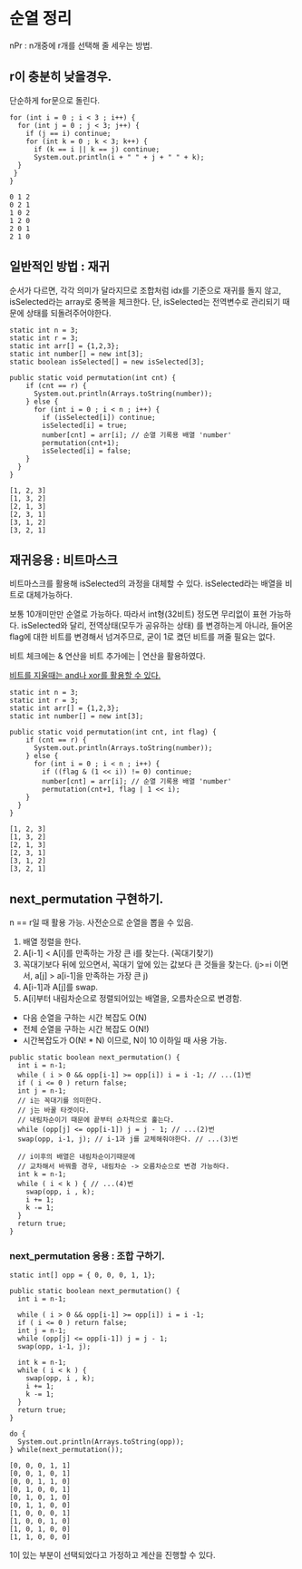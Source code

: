 # 순열 정리

nPr : n개중에 r개를 선택해 줄 세우는 방법. 

## r이 충분히 낮을경우.
단순하게 for문으로 돌린다.

```
for (int i = 0 ; i < 3 ; i++) {
  for (int j = 0 ; j < 3; j++) {
    if (j == i) continue;
    for (int k = 0 ; k < 3; k++) {
      if (k == i || k == j) continue;
      System.out.println(i + " " + j + " " + k);
  }
 }
}
```

```
0 1 2
0 2 1
1 0 2
1 2 0
2 0 1
2 1 0
```

## 일반적인 방법 : 재귀
순서가 다르면, 각각 의미가 달라지므로 조합처럼 idx를 기준으로 재귀를 돌지 않고, isSelected라는 array로 중복을 체크한다.
단, isSelected는 전역변수로 관리되기 때문에 상태를 되돌려주어야한다.

```
static int n = 3;
static int r = 3;
static int arr[] = {1,2,3};
static int number[] = new int[3];
static boolean isSelected[] = new isSelected[3];

public static void permutation(int cnt) {
    if (cnt == r) {
      System.out.println(Arrays.toString(number));
    } else {
      for (int i = 0 ; i < n ; i++) {
        if (isSelected[i]) continue;
        isSelected[i] = true;
        number[cnt] = arr[i]; // 순열 기록용 배열 'number'
        permutation(cnt+1);
        isSelected[i] = false;
    }
  }
}
```
```
[1, 2, 3]
[1, 3, 2]
[2, 1, 3]
[2, 3, 1]
[3, 1, 2]
[3, 2, 1]
```

## 재귀응용 : 비트마스크
비트마스크를 활용해 isSelected의 과정을 대체할 수 있다.
isSelected라는 배열을 비트로 대체가능하다.

보통 10개미만만 순열로 가능하다. 따라서 int형(32비트) 정도면 무리없이 표현 가능하다.
isSelected와 달리, 전역상태(모두가 공유하는 상태) 를 변경하는게 아니라, 들어온 flag에 대한 비트를 변경해서 넘겨주므로, 굳이 1로 켰던 비트를 꺼줄 필요는 없다.

비트 체크에는 & 연산을
비트 추가에는 | 연산을 활용하였다.

[비트를 지울때는 and나 xor를 활용할 수 있다.](https://github.com/jiwoo-choi/coding-study/blob/main/explained/jiwoo/boj_1062_combination_bitmask.md)

```
static int n = 3;
static int r = 3;
static int arr[] = {1,2,3};
static int number[] = new int[3];

public static void permutation(int cnt, int flag) {
    if (cnt == r) {
      System.out.println(Arrays.toString(number));
    } else {
      for (int i = 0 ; i < n ; i++) {
        if ((flag & (1 << i)) != 0) continue; 
        number[cnt] = arr[i]; // 순열 기록용 배열 'number'
        permutation(cnt+1, flag | 1 << i);
    }
  }
}
```

```
[1, 2, 3]
[1, 3, 2]
[2, 1, 3]
[2, 3, 1]
[3, 1, 2]
[3, 2, 1]
```


## next_permutation 구현하기.
n == r일 때 활용 가능. 사전순으로 순열을 뽑을 수 있음.

1. 배열 정렬을 한다.
2. A[i-1] < A[i]를 만족하는 가장 큰 i를 찾는다. (꼭대기찾기)
2. 꼭대기보다 뒤에 있으면서, 꼭대기 앞에 있는 값보다 큰 것들을 찾는다. (j>=i 이면서, a[j] > a[i-1]을 만족하는 가장 큰 j)
3. A[i-1]과 A[j]를 swap.
4. A[i]부터 내림차순으로 정렬되어있는 배열을, 오름차순으로 변경함.

- 다음 순열을 구하는 시간 복잡도 O(N)
- 전체 순열을 구하는 시간 복잡도 O(N!)
- 시간복잡도가 O(N! * N) 이므로, N이 10 이하일 때 사용 가능.


```
public static boolean next_permutation() {
  int i = n-1;
  while ( i > 0 && opp[i-1] >= opp[i]) i = i -1; // ...(1)번
  if ( i <= 0 ) return false; 
  int j = n-1;
  // i는 꼭대기를 의미한다. 
  // j는 바꿀 타겟이다.
  // 내림차순이기 때문에 끝부터 순차적으로 훑는다.
  while (opp[j] <= opp[i-1]) j = j - 1; // ...(2)번
  swap(opp, i-1, j); // i-1과 j를 교체해줘야한다. // ...(3)번

  // i이후의 배열은 내림차순이기때문에
  // 교차해서 바꿔줄 경우, 내림차순 -> 오름차순으로 변경 가능하다.
  int k = n-1; 
  while ( i < k ) { // ...(4)번
    swap(opp, i , k);
    i += 1;
    k -= 1;
  }
  return true;
}
```


### next_permutation 응용 : 조합 구하기.

```
static int[] opp = { 0, 0, 0, 1, 1};
	
public static boolean next_permutation() {
  int i = n-1;

  while ( i > 0 && opp[i-1] >= opp[i]) i = i -1;
  if ( i <= 0 ) return false;
  int j = n-1;
  while (opp[j] <= opp[i-1]) j = j - 1;
  swap(opp, i-1, j);

  int k = n-1;
  while ( i < k ) {
    swap(opp, i , k);
    i += 1;
    k -= 1;
  }
  return true;
}
 ```
 
```
do {
  System.out.println(Arrays.toString(opp));
} while(next_permutation());
```
```
[0, 0, 0, 1, 1]
[0, 0, 1, 0, 1]
[0, 0, 1, 1, 0]
[0, 1, 0, 0, 1]
[0, 1, 0, 1, 0]
[0, 1, 1, 0, 0]
[1, 0, 0, 0, 1]
[1, 0, 0, 1, 0]
[1, 0, 1, 0, 0]
[1, 1, 0, 0, 0]
```
1이 있는 부분이 선택되었다고 가정하고 계산을 진행할 수 있다.
